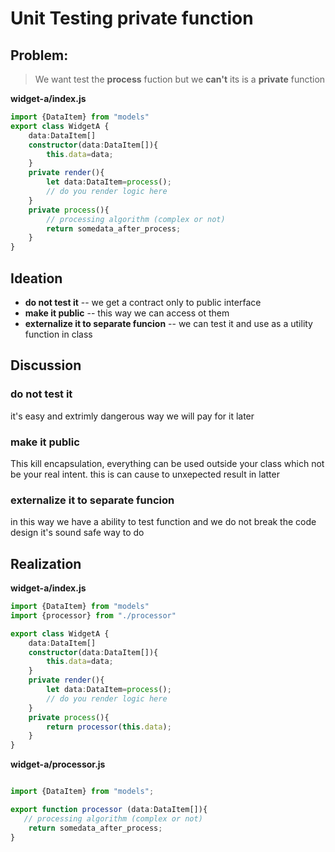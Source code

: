 # Unit Testing private function
## Problem:
> We want test the __process__ fuction but we **can't** its is a **private** function

**widget-a/index.js**
``` typescript
import {DataItem} from "models"
export class WidgetA {
    data:DataItem[]
    constructor(data:DataItem[]){
        this.data=data;
    }
    private render(){
        let data:DataItem=process();
        // do you render logic here
    }
    private process(){
        // processing algorithm (complex or not) 
        return somedata_after_process;
    }
}
```

## Ideation
- **do not test it** -- we get a contract only to public interface
- **make it public** --  this way we can access ot them
- **externalize it to separate funcion** -- we can test it and use as a utility function in class

## Discussion
###  do not test it
it's easy and extrimly dangerous way we will pay for it later
###  make it public
This kill encapsulation, everything can be used outside your class which not be your real intent. this is can cause to unxepected result in latter 

### externalize it to separate funcion
in this way we have a ability to test function and we do not break the code design
it's sound safe way to do

## Realization

**widget-a/index.js**
``` typescript
import {DataItem} from "models"
import {processor} from "./processor"

export class WidgetA {
    data:DataItem[]
    constructor(data:DataItem[]){
        this.data=data;
    }
    private render(){
        let data:DataItem=process();
        // do you render logic here
    }
    private process(){
        return processor(this.data);
    }
}

```
**widget-a/processor.js**
``` typescript

import {DataItem} from "models";

export function processor (data:DataItem[]){
   // processing algorithm (complex or not) 
    return somedata_after_process;
}
```



